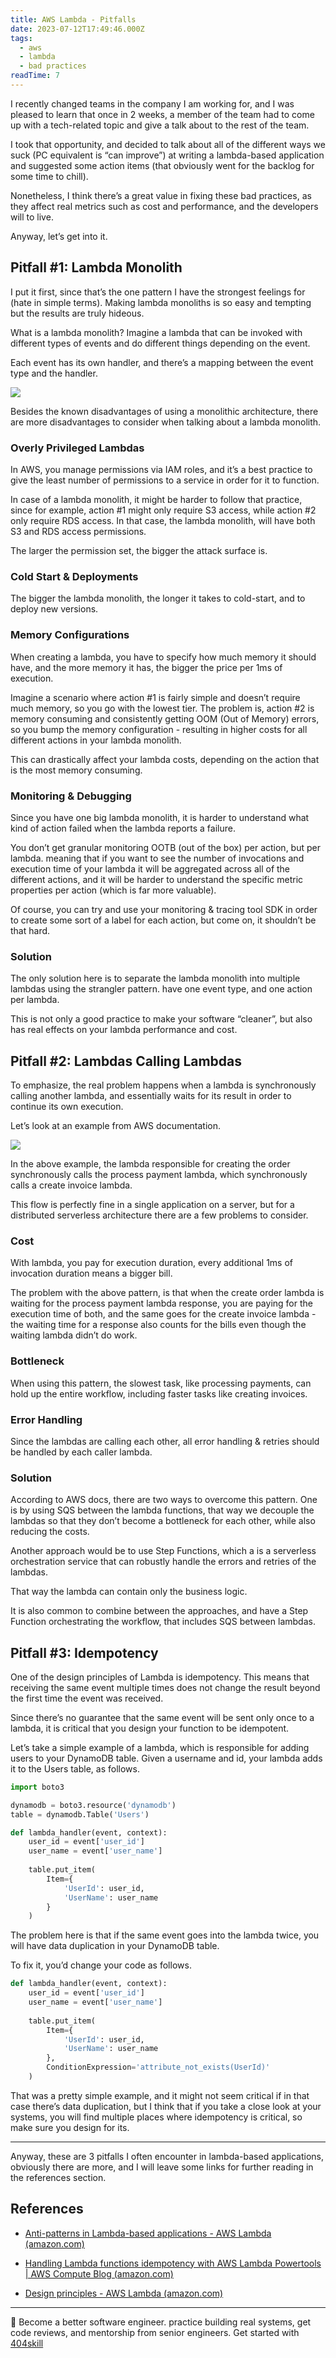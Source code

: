 ```yaml
---
title: AWS Lambda - Pitfalls
date: 2023-07-12T17:49:46.000Z
tags:
  - aws
  - lambda
  - bad practices
readTime: 7
---
```


I recently changed teams in the company I am working for, and I was pleased to learn that once in 2 weeks, a member of the team had to come up with a tech-related topic and give a talk about to the rest of the team.

I took that opportunity, and decided to talk about all of the different ways we suck (PC equivalent is “can improve”) at writing a lambda-based application and suggested some action items (that obviously went for the backlog for some time to chill).

Nonetheless, I think there’s a great value in fixing these bad practices, as they affect real metrics such as cost and performance, and the developers will to live.

Anyway, let’s get into it.

## Pitfall #1: Lambda Monolith

I put it first, since that’s the one pattern I have the strongest feelings for (hate in simple terms). Making lambda monoliths is so easy and tempting but the results are truly hideous.

What is a lambda monolith? Imagine a lambda that can be invoked with different types of events and do different things depending on the event.

Each event has its own handler, and there’s a mapping between the event type and the handler.

![](../aws-lambda-pitfalls/lambda-monolith.png)

Besides the known disadvantages of using a monolithic architecture, there are more disadvantages to consider when talking about a lambda monolith.

### Overly Privileged Lambdas
In AWS, you manage permissions via IAM roles, and it’s a best practice to give the least number of permissions to a service in order for it to function.

In case of a lambda monolith, it might be harder to follow that practice, since for example, action #1 might only require S3 access, while action #2 only require RDS access.
In that case, the lambda monolith, will have both S3 and RDS access permissions.

The larger the permission set, the bigger the attack surface is.

### Cold Start & Deployments
The bigger the lambda monolith, the longer it takes to cold-start, and to deploy new versions.

### Memory Configurations
When creating a lambda, you have to specify how much memory it should have, and the more memory it has, the bigger the price per 1ms of execution.

Imagine a scenario where action #1 is fairly simple and doesn’t require much memory, so you go with the lowest tier.
The problem is, action #2 is memory consuming and consistently getting OOM (Out of Memory) errors, so you bump the memory configuration - resulting in higher costs for all different actions in your lambda monolith.

This can drastically affect your lambda costs, depending on the action that is the most memory consuming.

### Monitoring & Debugging
Since you have one big lambda monolith, it is harder to understand what kind of action failed when the lambda reports a failure.

You don’t get granular monitoring OOTB (out of the box) per action, but per lambda. meaning that if you want to see the number of invocations and execution time of your lambda it will be aggregated across all of the different actions, and it will be harder to understand the specific metric properties per action (which is far more valuable).

Of course, you can try and use your monitoring & tracing tool SDK in order to create some sort of a label for each action, but come on, it shouldn’t be that hard.

### Solution
The only solution here is to separate the lambda monolith into multiple lambdas using the strangler pattern. have one event type, and one action per lambda.

This is not only a good practice to make your software “cleaner”, but also has real effects on your lambda performance and cost.

## Pitfall #2: Lambdas Calling Lambdas

To emphasize, the real problem happens when a lambda is synchronously calling another lambda, and essentially waits for its result in order to continue its own execution.

Let’s look at an example from AWS documentation.

![](../aws-lambda-pitfalls/lambda-call-lambda.webp)

In the above example, the lambda responsible for creating the order synchronously calls the process payment lambda, which synchronously calls a create invoice lambda.

This flow is perfectly fine in a single application on a server, but for a distributed serverless architecture there are a few problems to consider.

### Cost
With lambda, you pay for execution duration, every additional 1ms of invocation duration means a bigger bill.

The problem with the above pattern, is that when the create order lambda is waiting for the process payment lambda response, you are paying for the execution time of both, and the same goes for the create invoice lambda - the waiting time for a response also counts for the bills even though the waiting lambda didn’t do work.

### Bottleneck
When using this pattern, the slowest task, like processing payments, can hold up the entire workflow, including faster tasks like creating invoices.

### Error Handling
Since the lambdas are calling each other, all error handling & retries should be handled by each caller lambda.

### Solution
According to AWS docs, there are two ways to overcome this pattern.
One is by using SQS between the lambda functions, that way we decouple the lambdas so that they don’t become a bottleneck for each other, while also reducing the costs.

Another approach would be to use Step Functions, which a is a serverless orchestration service that can robustly handle the errors and retries of the lambdas.

That way the lambda can contain only the business logic.

It is also common to combine between the approaches, and have a Step Function orchestrating the workflow, that includes SQS between lambdas.

## Pitfall #3: Idempotency

One of the design principles of Lambda is idempotency. This means that receiving the same event multiple times does not change the result beyond the first time the event was received.

Since there’s no guarantee that the same event will be sent only once to a lambda, it is critical that you design your function to be idempotent.

Let’s take a simple example of a lambda, which is responsible for adding users to your DynamoDB table. Given a username and id, your lambda adds it to the Users table, as follows.


```python
import boto3

dynamodb = boto3.resource('dynamodb')
table = dynamodb.Table('Users')

def lambda_handler(event, context):
    user_id = event['user_id']
    user_name = event['user_name']
    
    table.put_item(
        Item={
            'UserId': user_id,
            'UserName': user_name
        }
    )
```

The problem here is that if the same event goes into the lambda twice, you will have data duplication in your DynamoDB table.

To fix it, you’d change your code as follows.

```python
def lambda_handler(event, context):
    user_id = event['user_id']
    user_name = event['user_name']
    
    table.put_item(
        Item={
            'UserId': user_id,
            'UserName': user_name
        },
        ConditionExpression='attribute_not_exists(UserId)'
    )
```

That was a pretty simple example, and it might not seem critical if in that case there’s data duplication, but I think that if you take a close look at your systems, you will find multiple places where idempotency is critical, so make sure you design for its.

---

Anyway, these are 3 pitfalls I often encounter in lambda-based applications, obviously there are more, and I will leave some links for further reading in the references section.


## References

* [Anti-patterns in Lambda-based applications - AWS Lambda (amazon.com)](https://docs.aws.amazon.com/lambda/latest/operatorguide/anti-patterns.html)

* [Handling Lambda functions idempotency with AWS Lambda Powertools | AWS Compute Blog (amazon.com)](https://aws.amazon.com/blogs/compute/handling-lambda-functions-idempotency-with-aws-lambda-powertools/)

* [Design principles - AWS Lambda (amazon.com)](https://docs.aws.amazon.com/lambda/latest/operatorguide/design-principles.html)



<!-- PROMO BLOCK -->
---

🚨 Become a better software engineer. practice building real systems, get code reviews, and mentorship from senior engineers.
Get started with [404skill](https://404skill.github.io/#/)
<!-- END PROMO BLOCK -->


